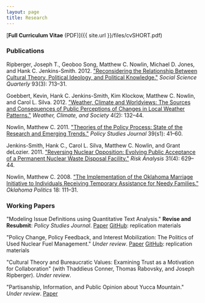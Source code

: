 ```yaml
---
layout: page
title: Research
---
```


[__Full Curriculum Vitae__ (PDF)]({{ site.url }}/files/cvSHORT.pdf)

### Publications

Ripberger, Joseph T., Geoboo Song, Matthew C. Nowlin, Michael D. Jones, and Hank C. Jenkins-Smith. 2012. ["Reconsidering the Relationship Between Cultural Theory, Political Ideology, and Political Knowledge."]() _Social Science Quarterly_ 93(3): 713–31.

Goebbert, Kevin, Hank C. Jenkins-Smith, Kim Klockow, Matthew C. Nowlin, and Carol L. Silva. 2012. ["Weather, Climate and Worldviews: The Sources and Consequences of Public Perceptions of Changes in Local Weather Patterns."]() _Weather, Climate, and Society_ 4(2): 132–44.

Nowlin, Matthew C. 2011. ["Theories of the Policy Process: State of the Research and Emerging Trends."]() _Policy Studies Journal_ 39(s1): 41–60.

Jenkins-Smith, Hank C., Carol L. Silva, Matthew C. Nowlin, and Grant deLozier. 2011. ["Reversing Nuclear Opposition: Evolving Public Acceptance of a Permanent Nuclear Waste Disposal Facility."]() _Risk Analysis_ 31(4): 629–44.

Nowlin, Matthew C. 2008. ["The Implementation of the Oklahoma Marriage Initiative to Individuals Receiving Temporary Assistance for Needy Families."]() _Oklahoma Politics_ 18: 111–31.

### Working Papers

"Modeling Issue Definitions using Quantitative Text Analysis." __Revise and Resubmit__: _Policy Studies Journal_. [Paper]() [GitHub](https://github.com/mnowlin/IssueDefinitions): replication materials 

"Policy Change, Policy Feedback, and Interest Mobilization: The Politics of Used Nuclear Fuel Management." _Under review_. [Paper]() [GitHub](https://github.com/mnowlin/PolicyChange): replication materials 

"Cultural Theory and Bureaucratic Values: Examining Trust as a Motivation for Collaboration" (with Thaddieus Conner, Thomas Rabovsky, and Joseph Ripberger).
 _Under review_. 

"Partisanship, Information, and Public Opinion about Yucca Mountain." _Under review_. [Paper]()
